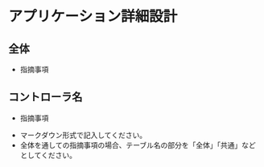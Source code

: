 # アプリケーション詳細設計
## 全体
- 指摘事項

## コントローラ名
- 指摘事項


* マークダウン形式で記入してください。
* 全体を通しての指摘事項の場合、テーブル名の部分を「全体」「共通」などとしてください。
